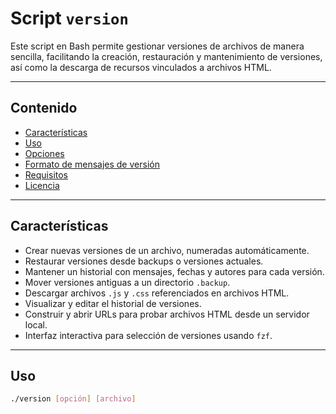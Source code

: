 # Script `version`

Este script en Bash permite gestionar versiones de archivos de manera sencilla, facilitando la creación, restauración y mantenimiento de versiones, así como la descarga de recursos vinculados a archivos HTML.

---

## Contenido

- [Características](#características)
- [Uso](#uso)
- [Opciones](#opciones)
- [Formato de mensajes de versión](#formato-de-mensajes-de-versión)
- [Requisitos](#requisitos)
- [Licencia](#licencia)

---

## Características

- Crear nuevas versiones de un archivo, numeradas automáticamente.
- Restaurar versiones desde backups o versiones actuales.
- Mantener un historial con mensajes, fechas y autores para cada versión.
- Mover versiones antiguas a un directorio `.backup`.
- Descargar archivos `.js` y `.css` referenciados en archivos HTML.
- Visualizar y editar el historial de versiones.
- Construir y abrir URLs para probar archivos HTML desde un servidor local.
- Interfaz interactiva para selección de versiones usando `fzf`.

---

## Uso

```bash
./version [opción] [archivo]
